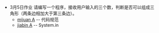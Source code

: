 - 3月5日作业
    请编写一个程序，接收用户输入的三个数，判断是否可以组成三角形（两条边相加大于第三条边）。
    - [mijuan A](src/main/java/com/bt/xlt/homework0305/mijuanHomeworkOperator.java) -- 代码规范
    - [jiabin A](src/main/java/com/bt/xlt/homework0305/jiabinPanDuanSanJiaoXing.java) -- System.in